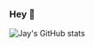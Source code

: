 ### Hey 👋

![Jay's GitHub stats](https://github-readme-stats.vercel.app/api?username=ASCIIcat&show_icons=true&theme=tokyonight)
